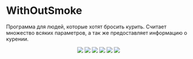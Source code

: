 <h1>WithOutSmoke</h1>
<p>Программа для людей, которые хотят бросить курить. Считает множество всяких параметров, а так же предоставляет информацию о курении.<p>
<p align="center">
    <img src="https://image.ibb.co/fs9tJy/1.jpg">
    <img src="https://image.ibb.co/dfCDJy/2.jpg">
    <img src="https://image.ibb.co/m3HPQd/3.jpg">
    <img src="https://image.ibb.co/h6d9rJ/4.jpg">
    <img src="https://image.ibb.co/hOOykd/5.jpg">
    <img src="https://image.ibb.co/jqo9rJ/6.jpg">
</p>